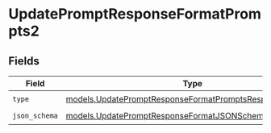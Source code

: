 # UpdatePromptResponseFormatPrompts2


## Fields

| Field                                                                                                                    | Type                                                                                                                     | Required                                                                                                                 | Description                                                                                                              |
| ------------------------------------------------------------------------------------------------------------------------ | ------------------------------------------------------------------------------------------------------------------------ | ------------------------------------------------------------------------------------------------------------------------ | ------------------------------------------------------------------------------------------------------------------------ |
| `type`                                                                                                                   | [models.UpdatePromptResponseFormatPromptsResponse200Type](../models/updatepromptresponseformatpromptsresponse200type.md) | :heavy_check_mark:                                                                                                       | N/A                                                                                                                      |
| `json_schema`                                                                                                            | [models.UpdatePromptResponseFormatJSONSchema](../models/updatepromptresponseformatjsonschema.md)                         | :heavy_check_mark:                                                                                                       | N/A                                                                                                                      |